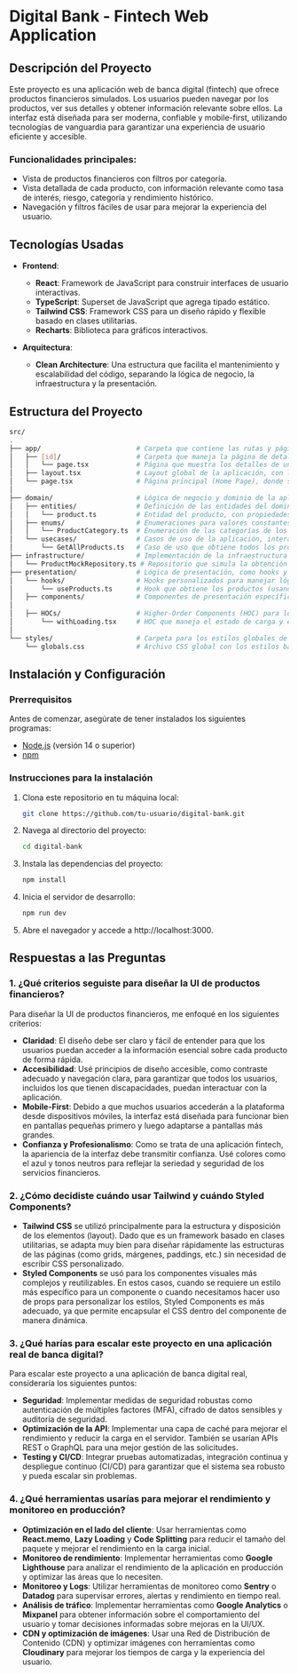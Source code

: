 # Digital Bank - Fintech Web Application

## Descripción del Proyecto

Este proyecto es una aplicación web de banca digital (fintech) que ofrece productos financieros simulados. Los usuarios pueden navegar por los productos, ver sus detalles y obtener información relevante sobre ellos. La interfaz está diseñada para ser moderna, confiable y mobile-first, utilizando tecnologías de vanguardia para garantizar una experiencia de usuario eficiente y accesible.

### Funcionalidades principales:

- Vista de productos financieros con filtros por categoría.
- Vista detallada de cada producto, con información relevante como tasa de interés, riesgo, categoría y rendimiento histórico.
- Navegación y filtros fáciles de usar para mejorar la experiencia del usuario.

## Tecnologías Usadas

- **Frontend**:
  - **React**: Framework de JavaScript para construir interfaces de usuario interactivas.
  - **TypeScript**: Superset de JavaScript que agrega tipado estático.
  - **Tailwind CSS**: Framework CSS para un diseño rápido y flexible basado en clases utilitarias.
  - **Recharts**: Biblioteca para gráficos interactivos.
- **Arquitectura**:

  - **Clean Architecture**: Una estructura que facilita el mantenimiento y escalabilidad del código, separando la lógica de negocio, la infraestructura y la presentación.

## Estructura del Proyecto

```bash
src/
.
├── app/                        # Carpeta que contiene las rutas y páginas de Next.js
│   ├── [id]/                   # Carpeta que maneja la página de detalles del producto, donde [id] es dinámico
│   │   └── page.tsx            # Página que muestra los detalles de un producto específico (usando un parámetro dinámico en la URL)
│   ├── layout.tsx              # Layout global de la aplicación, con la estructura común (cabecera, etc.)
│   └── page.tsx                # Página principal (Home Page), donde se listan los productos financieros
│
├── domain/                     # Lógica de negocio y dominio de la aplicación
│   ├── entities/               # Definición de las entidades del dominio, como productos
│   │   └── product.ts          # Entidad del producto, con propiedades y lógica relevante
│   ├── enums/                  # Enumeraciones para valores constantes, como las categorías de los productos
│   │   └── ProductCategory.ts  # Enumeración de las categorías de los productos financieros
│   └── usecases/               # Casos de uso de la aplicación, interactuando con los repositorios
│       └── GetAllProducts.ts   # Caso de uso que obtiene todos los productos desde el repositorio
├── infrastructure/             # Implementación de la infraestructura de la aplicación, como repositorios y fuentes de datos
│   └── ProductMockRepository.ts # Repositorio que simula la obtención de productos (mock data)
├── presentation/               # Lógica de presentación, como hooks y componentes específicos de la interfaz
│   └── hooks/                  # Hooks personalizados para manejar lógica de datos o interacción con el frontend
│       └── useProducts.ts      # Hook que obtiene los productos (usando el caso de uso GetAllProducts)
│   ├── components/             # Componentes de presentación específicos para la interfaz de usuario
│
│   ├── HOCs/                   # Higher-Order Components (HOC) para lógica reutilizable
│       └── withLoading.tsx     # HOC que maneja el estado de carga y errores
│
└── styles/                     # Carpeta para los estilos globales de la aplicación
    └── globals.css             # Archivo CSS global con los estilos básicos y generales

```

## Instalación y Configuración

### Prerrequisitos

Antes de comenzar, asegúrate de tener instalados los siguientes programas:

- [Node.js](https://nodejs.org/) (versión 14 o superior)
- [npm](https://npmjs.com)

### Instrucciones para la instalación

1. Clona este repositorio en tu máquina local:
   ```bash
   git clone https://github.com/tu-usuario/digital-bank.git
   ```
2. Navega al directorio del proyecto:
   ```bash
   cd digital-bank
   ```
3. Instala las dependencias del proyecto:
   ```bash
   npm install
   ```
4. Inicia el servidor de desarrollo:
   ```bash
   npm run dev
   ```
5. Abre el navegador y accede a http://localhost:3000.

## Respuestas a las Preguntas

### 1. ¿Qué criterios seguiste para diseñar la UI de productos financieros?

Para diseñar la UI de productos financieros, me enfoqué en los siguientes criterios:

- **Claridad**: El diseño debe ser claro y fácil de entender para que los usuarios puedan acceder a la información esencial sobre cada producto de forma rápida.
- **Accesibilidad**: Usé principios de diseño accesible, como contraste adecuado y navegación clara, para garantizar que todos los usuarios, incluidos los que tienen discapacidades, puedan interactuar con la aplicación.
- **Mobile-First**: Debido a que muchos usuarios accederán a la plataforma desde dispositivos móviles, la interfaz está diseñada para funcionar bien en pantallas pequeñas primero y luego adaptarse a pantallas más grandes.
- **Confianza y Profesionalismo**: Como se trata de una aplicación fintech, la apariencia de la interfaz debe transmitir confianza. Usé colores como el azul y tonos neutros para reflejar la seriedad y seguridad de los servicios financieros.

### 2. ¿Cómo decidiste cuándo usar Tailwind y cuándo Styled Components?

- **Tailwind CSS** se utilizó principalmente para la estructura y disposición de los elementos (layout). Dado que es un framework basado en clases utilitarias, se adapta muy bien para diseñar rápidamente las estructuras de las páginas (como grids, márgenes, paddings, etc.) sin necesidad de escribir CSS personalizado.
- **Styled Components** se usó para los componentes visuales más complejos y reutilizables. En estos casos, cuando se requiere un estilo más específico para un componente o cuando necesitamos hacer uso de props para personalizar los estilos, Styled Components es más adecuado, ya que permite encapsular el CSS dentro del componente de manera dinámica.

### 3. ¿Qué harías para escalar este proyecto en una aplicación real de banca digital?

Para escalar este proyecto a una aplicación de banca digital real, consideraría los siguientes puntos:

- **Seguridad**: Implementar medidas de seguridad robustas como autenticación de múltiples factores (MFA), cifrado de datos sensibles y auditoría de seguridad.
- **Optimización de la API**: Implementar una capa de caché para mejorar el rendimiento y reducir la carga en el servidor. También se usarían APIs REST o GraphQL para una mejor gestión de las solicitudes.
- **Testing y CI/CD**: Integrar pruebas automatizadas, integración continua y despliegue continuo (CI/CD) para garantizar que el sistema sea robusto y pueda escalar sin problemas.

### 4. ¿Qué herramientas usarías para mejorar el rendimiento y monitoreo en producción?

- **Optimización en el lado del cliente**: Usar herramientas como **React.memo**, **Lazy Loading** y **Code Splitting** para reducir el tamaño del paquete y mejorar el rendimiento en la carga inicial.
- **Monitoreo de rendimiento**: Implementar herramientas como **Google Lighthouse** para analizar el rendimiento de la aplicación en producción y optimizar las áreas que lo necesiten.
- **Monitoreo y Logs**: Utilizar herramientas de monitoreo como **Sentry** o **Datadog** para supervisar errores, alertas y rendimiento en tiempo real.
- **Análisis de tráfico**: Implementar herramientas como **Google Analytics** o **Mixpanel** para obtener información sobre el comportamiento del usuario y tomar decisiones informadas sobre mejoras en la UI/UX.
- **CDN y optimización de imágenes**: Usar una Red de Distribución de Contenido (CDN) y optimizar imágenes con herramientas como **Cloudinary** para mejorar los tiempos de carga y la experiencia del usuario.
